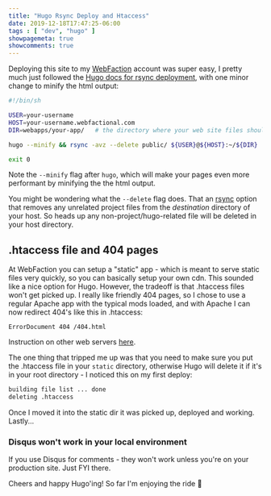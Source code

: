 ```yaml
---
title: "Hugo Rsync Deploy and Htaccess"
date: 2019-12-18T17:47:25-06:00
tags : [ "dev", "hugo" ]
showpagemeta: true
showcomments: true
---
```


Deploying this site to my [WebFaction](https://www.webfaction.com/?aid=30691) account was super easy, I pretty much just followed the [Hugo docs for rsync deployment](https://gohugo.io/hosting-and-deployment/deployment-with-rsync/), with one minor change to minify the html output:

```sh
#!/bin/sh

USER=your-username
HOST=your-username.webfactional.com             
DIR=webapps/your-app/   # the directory where your web site files should go

hugo --minify && rsync -avz --delete public/ ${USER}@${HOST}:~/${DIR}

exit 0
```

Note the `--minify` flag after `hugo`, which will make your pages even more performant by minifying the the html output.

You might be wondering what the `--delete` flag does. That an [rsync](https://linux.die.net/man/1/rsync) option that removes any unrelated project files from the _destination_ directory of your host. So heads up any non-project/hugo-related file will be deleted in your host directory.

## .htaccess file and 404 pages

At WebFaction you can setup a "static" app - which is meant to serve static files very quickly, so you can basically setup your own cdn. This sounded like a nice option for Hugo. However, the tradeoff is that .htaccess files won't get picked up. I really like friendly 404 pages, so I chose to use a regular Apache app with the typical mods loaded, and with Apache I can now redirect 404's like this in .htaccess:

```ErrorDocument 404 /404.html```

Instruction on other web servers [here](https://gohugo.io/templates/404/).

The one thing that tripped me up was that you need to make sure you put the .htaccess file in your `static` directory, otherwise Hugo will delete it if it's in your root directory - I noticed this on my first deploy:

```sh
building file list ... done
deleting .htaccess
```

Once I moved it into the static dir it was picked up, deployed and working. Lastly...

### Disqus won't work in your local environment 

If you use Disqus for comments - they won't work unless you're on your production site. Just FYI there. 

Cheers and happy Hugo'ing! So far I'm enjoying the ride 🍻